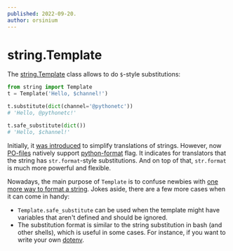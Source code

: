 ```yaml
---
published: 2022-09-20.
author: orsinium
---
```


# string.Template

The [string.Template](https://docs.python.org/3/library/string.html#template-strings) class allows to do `$`-style substitutions:

```python
from string import Template
t = Template('Hello, $channel!')

t.substitute(dict(channel='@pythonetc'))
# 'Hello, @pythonetc!'

t.safe_substitute(dict())
# 'Hello, $channel!'
```

Initially, it [was introduced](https://peps.python.org/pep-0292/) to simplify translations of strings. However, now [PO-files](https://www.gnu.org/software/gettext/manual/html_node/PO-Files.html) natively support [python-format](https://www.gnu.org/software/gettext/manual/html_node/python_002dformat.html) flag. It indicates for translators that the string has `str.format`-style substitutions. And on top of that, `str.format` is much more powerful and flexible.

Nowadays, the main purpose of `Template` is to confuse newbies with [one more way to format a string](https://t.me/pythonetc/610). Jokes aside, there are a few more cases when it can come in handy:

+ `Template.safe_substitute` can be used when the template might have variables that aren't defined and should be ignored.
+ The substitution format is similar to the string substitution in bash (and other shells), which is useful in some cases. For instance, if you want to write your own [dotenv](https://github.com/motdotla/dotenv).
